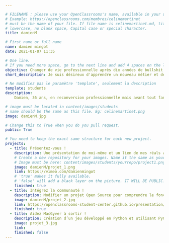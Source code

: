 ```yaml
---

# FILENAME : please use your OpenClassrooms's name, available in your url.
# Example: https://openclassrooms.com/membres/celinemartinet
# must be the name of your file. If file name is celinemartinet.md, title is celinemartinet.
# lowercase, no blank space, Capital case or special character.
title: damienM

# First name or full name
name: damien mingot
date: 2021-01-07 11:35

# One line.
# If you need more space, go to the next line and add 4 spaces on the left, as in 'description'.
objective: Changer de vie professionnelle après dix années de bullshit job !
short_description: Je suis désireux d'apprendre un nouveau métier et de le concilier avec mon           activité audiovisuelle.

# Ne modifiez pas le paramètre 'template', seulement la description
template: students
description:
    Damien, 36 ans, en reconversion professionnelle mais avant tout fan d'Hubert Bonnisseur de la Bath. 

# image must be located in content/images/students
# name should be the same as this file. Eg: celinemartinet.png
image: damienM.jpg

# Change this to True when you do you pull request.
public: True

# You need to keep the exact same structure for each new project.
projects:
  - title: Présentez-vous !
    description: Une présentation de moi-même et un lien de mes réals audiovisuelles.
    # Create a new repository for your images. Name it the same as your nickname and profile picture.
    # Image must be here: content/images/students/yourrepo/project1.png
    image: damienM/projet_1.png
    link: https://vimeo.com/damienmingot
    # 'true' makes it fully available.
    # 'false' will add a black layer on the picture. IT WILL BE PUBLIC!
    finished: true
  - title: Intégrez la communauté !
    description: Modifier un projet Open Source pour comprendre le fonctionnement de Git, de Github et des pull requests. 
    image: damienM/projet_2.jpg
    link: https://openclassrooms-student-center.github.io/presentation/students/damienM.html
    finished: true
  - title: Aidez MacGyver à sortir !
    description: Création d’un jeu développé en Python et utilisant PyGame.
    image: projet_3.jpg
    link: 
    finished: false
---
```


